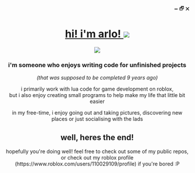 <div>
  <p align="right">🗕 🗗 🗙</p>
  <div align="center">
    <a href="https://www.github.com/arlowontprogram">
        <h1>hi! i'm arlo! <img src="https://avatars.githubusercontent.com/u/38384052?s=64"></h1>
    </a>
    <img src="https://skillicons.dev/icons?i=lua,py,html,js,vscode,github">
    <h3>i'm someone who enjoys writing code for unfinished projects</h3><p><i>(that was supposed to be completed 9 years ago)</i></p>
    <p>i primarily work with lua code for game development on roblox,<br/>but i also enjoy creating small programs to help make my life that little bit easier</p>
    <p>in my free-time, i enjoy going out and taking pictures, discovering new places or just socialising with the lads</p>
    <h2>well, heres the end!</h2>
    hopefully you're doing well! feel free to check out some of my public repos, or check out my roblox profile (https://www.roblox.com/users/110029109/profile) if you're bored :P
  </div>
</div>


<!---
[![arlo](https://user-images.githubusercontent.com/38384052/179401738-59c67275-ef54-4cc5-ba58-72ed9ce66903.png)](https://sites.google.com/view/luaexception)
check out my [website](https://sites.google.com/view/luaexception) | i'm on [roblox](https://www.roblox.com/users/110029109/profile) | or the (roblox) [devforum](https://devforum.roblox.com/u/loowa_yawn)
README.md          🗕 🗗 🗙
# hi, I’m @lua

welcome to my profile!
my name is lua, i'm a floofy cat who's really cool. 😺
- i’m interested in programming 💻 and photography 📷


i’m currently programming luau and learning some more python!

you can find me active on roblox and discord most of the time.


![cat](https://user-images.githubusercontent.com/38384052/145690628-c7d4da8a-cb4b-4ed7-954e-02b959cd377e.png)
luaexception/luaexception is a ✨ special ✨ repository because its `README.md` (this file) appears on your GitHub profile.
You can click the Preview link to take a look at your changes.
--->
